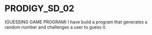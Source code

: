 # PRODIGY_SD_02
(GUESSING GAME PROGRAM)   I have build a program that generates a random number and challenges a user to guess it.
